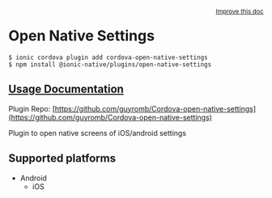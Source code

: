 <a style="float:right;font-size:12px;" href="http://github.com/danielsogl/awesome-cordova-plugins/edit/master/src/@awesome-cordova-plugins/plugins/open-native-settings/index.ts#L1">
  Improve this doc
</a>

# Open Native Settings

```
$ ionic cordova plugin add cordova-open-native-settings
$ npm install @ionic-native/plugins/open-native-settings
```

## [Usage Documentation](https://ionicframework.com/docs/native/open-native-settings/)

Plugin Repo: [https://github.com/guyromb/Cordova-open-native-settings](https://github.com/guyromb/Cordova-open-native-settings)

Plugin to open native screens of iOS/android settings

## Supported platforms

- Android
  - iOS
  


